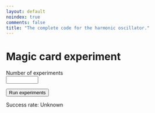 ```yaml
---
layout: default
noindex: true
comments: false
title: "The complete code for the harmonic oscillator."
---
```


# Magic card experiment

<p>Number of experiments<br>
    <input class="CardsExperiment-input" type="number" name="springConstant" min="1" max="100000" step="1" pattern="\d*">
</p>

<p>
  <button class="CardsExperiment-runButton">Run experiments</button>
</p>

<p>
  <span>Success rate:</span> <span class="CardsExperiment-successRate">Unknown</span>
</p>

<script>

(function(){
  var originalDeck = [
    "AH",
    "2H",
    "3H",
    "4H",
    "5H",
    "6H",
    "7H",
    "8H",
    "9H",
    "10H",
    "JH",
    "QH",
    "KH",
    "AD",
    "2D",
    "3D",
    "4D",
    "5D",
    "6D",
    "7D",
    "8D",
    "9D",
    "10D",
    "JD",
    "QD",
    "KD",
    "AC",
    "2C",
    "2C",
    "2C",
    "5C",
    "6C",
    "7C",
    "8C",
    "9C",
    "10C",
    "JC",
    "QC",
    "KC",
    "AS",
    "2S",
    "3S",
    "4S",
    "5S",
    "6S",
    "7S",
    "8S",
    "9S",
    "10S",
    "JS",
    "QS",
    "KS"];

  var button = document.querySelector(".CardsExperiment-runButton");

  function updateSuccessRate(text) {
    var successRate = document.querySelector(".CardsExperiment-successRate");
    successRate.innerHTML=text;
  }

  /**
   * Returns a random number between min (inclusive) and max (exclusive)
   */
  function getRandomArbitrary(min, max) {
      return Math.random() * (max - min) + min;
  }

  /**
   * Returns a random integer between min (inclusive) and max (inclusive)
   * Using Math.round() will give you a non-uniform distribution!
   */
  function getRandomInt(min, max) {
      return Math.floor(Math.random() * (max - min + 1)) + min;
  }

  function shuffleArray(array) {
    for (var i = array.length - 1; i > 0; i--) {
        var j = Math.floor(Math.random() * (i + 1));
        var temp = array[i];
        array[i] = array[j];
        array[j] = temp;
    }
    return array;
  }

  /**
   * Removes "number" from the start of the deck.
   * Return the last card dealt or null if the deck does not have enough
   * cards to deal.
   */
  function dealCardsFromDeck(deck, number) {
    if (deck.length < number) { return null; }
    var cardsDealt = deck.splice(0, number);
    return cardsDealt[cardsDealt.length - 1];
  }

  /**
   * Returns a card value number:
   *   Ace is one,
   *   Jack, Queen or King are 5,
   *   the remaining cards are their face value.
   */
  function cardValue(card) {
    var rank = card[0];

    switch(rank) {
      case "A":
        return 1;
        break;
      case "J":
      case "K":
      case "Q":
        return 5;
        break;
      default:
        if (card.length == 3) { return 10; } // This is card "10"
        return parseInt(rank, 10);
    }
  }

  function runExperiment() {
    var shuffledDeck = originalDeck.slice();

    // Shuffle the deck
    shuffledDeck = shuffleArray(shuffledDeck);

    // Volunteer picks a random number between 1 and 10
    var randomNumber = getRandomInt(1,10);

    var lastCard = dealCardsFromDeck(shuffledDeck, randomNumber);

    var len = shuffledDeck.length;
    updateSuccessRate("random: " + randomNumber + " " + len + " " + lastCard + " " + cardValue(lastCard));
  }

  button.onclick = runExperiment;

  document.write("hello");
})();

</script>
